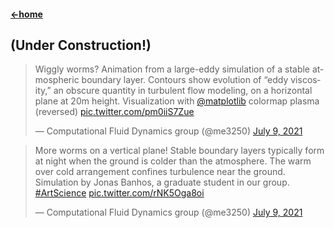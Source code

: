 #### [←home](../README.md)

## (Under Construction!)

<blockquote class="twitter-tweet"><p lang="en" dir="ltr">Wiggly worms? Animation from a large-eddy simulation of a stable atmospheric boundary layer. Contours show evolution of “eddy viscosity,” an obscure quantity in turbulent flow modeling, on a horizontal plane at 20m height. Visualization with <a href="https://twitter.com/matplotlib?ref_src=twsrc%5Etfw">@matplotlib</a> colormap plasma (reversed) <a href="https://t.co/pm0iiS7Zue">pic.twitter.com/pm0iiS7Zue</a></p>&mdash; Computational Fluid Dynamics group (@me3250) <a href="https://twitter.com/me3250/status/1413502186697289730?ref_src=twsrc%5Etfw">July 9, 2021</a></blockquote> <script async src="https://platform.twitter.com/widgets.js" charset="utf-8"></script> 


<blockquote class="twitter-tweet"><p lang="en" dir="ltr">More worms on a vertical plane! Stable boundary layers typically form at night when the ground is colder than the atmosphere. The warm over cold arrangement confines turbulence near the ground. Simulation by Jonas Banhos, a graduate student in our group. <a href="https://twitter.com/hashtag/ArtScience?src=hash&amp;ref_src=twsrc%5Etfw">#ArtScience</a> <a href="https://t.co/rNK5Oga8oi">pic.twitter.com/rNK5Oga8oi</a></p>&mdash; Computational Fluid Dynamics group (@me3250) <a href="https://twitter.com/me3250/status/1413502263889301507?ref_src=twsrc%5Etfw">July 9, 2021</a></blockquote> <script async src="https://platform.twitter.com/widgets.js" charset="utf-8"></script> 
